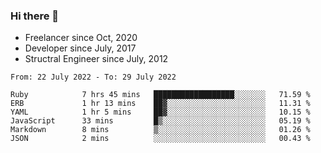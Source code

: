 ### Hi there 👋

- Freelancer since Oct, 2020
- Developer since July, 2017
- Structral Engineer since July, 2012

<!--START_SECTION:waka-->

```text
From: 22 July 2022 - To: 29 July 2022

Ruby            7 hrs 45 mins   ██████████████████░░░░░░░   71.59 %
ERB             1 hr 13 mins    ██▓░░░░░░░░░░░░░░░░░░░░░░   11.31 %
YAML            1 hr 5 mins     ██▓░░░░░░░░░░░░░░░░░░░░░░   10.15 %
JavaScript      33 mins         █▒░░░░░░░░░░░░░░░░░░░░░░░   05.19 %
Markdown        8 mins          ▒░░░░░░░░░░░░░░░░░░░░░░░░   01.26 %
JSON            2 mins          ░░░░░░░░░░░░░░░░░░░░░░░░░   00.43 %
```

<!--END_SECTION:waka-->
